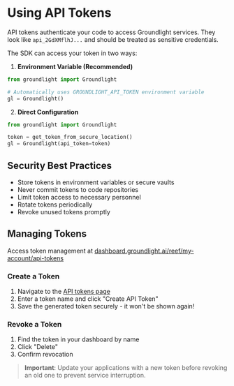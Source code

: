 # Using API Tokens

API tokens authenticate your code to access Groundlight services. They look like `api_2GdXMflhJ...` and should be treated as sensitive credentials.

The SDK can access your token in two ways:

1. **Environment Variable (Recommended)**
```python
from groundlight import Groundlight

# Automatically uses GROUNDLIGHT_API_TOKEN environment variable
gl = Groundlight()
```

2. **Direct Configuration**
```python notest
from groundlight import Groundlight

token = get_token_from_secure_location()
gl = Groundlight(api_token=token)
```

## Security Best Practices

- Store tokens in environment variables or secure vaults
- Never commit tokens to code repositories
- Limit token access to necessary personnel
- Rotate tokens periodically
- Revoke unused tokens promptly

## Managing Tokens

Access token management at [dashboard.groundlight.ai/reef/my-account/api-tokens](https://dashboard.groundlight.ai/reef/my-account/api-tokens)

### Create a Token
1. Navigate to the [API tokens page](https://dashboard.groundlight.ai/reef/my-account/api-tokens)
2. Enter a token name and click "Create API Token"
3. Save the generated token securely - it won't be shown again!

### Revoke a Token
1. Find the token in your dashboard by name
2. Click "Delete"
3. Confirm revocation

> **Important**: Update your applications with a new token before revoking an old one to prevent service interruption.
